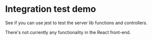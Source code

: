 # Integration test demo

See if you can use jest to test the server lib functions and controllers.

There's not currently any functionality in the React front-end.
